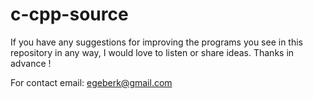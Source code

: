 # c-cpp-source
If you have any suggestions for improving the programs you see in this repository in any way, 
I would love to listen or share ideas. 
Thanks in advance !

For contact email: egeberk@gmail.com

